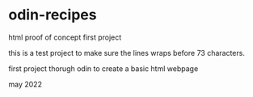 # odin-recipes
html proof of concept first project

this is a test project to make sure the lines wraps before 73 characters. 

first project thorugh odin to create a basic html webpage

may 2022
